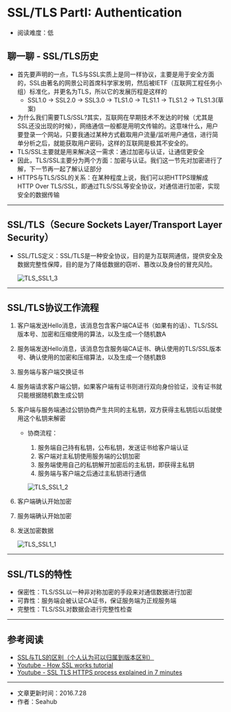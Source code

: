 # SSL/TLS PartI: Authentication
* 阅读难度：低

## 聊一聊 - SSL/TLS历史
* 首先要声明的一点，TLS与SSL实质上是同一样协议，主要是用于安全方面的，SSL由著名的网景公司首席科学家发明，然后被IETF（互联网工程任务小组）标准化，并更名为TLS，所以它的发展历程是这样的
	* SSL1.0 -> SSL2.0 -> SSL3.0 -> TLS1.0 -> TLS1.1 -> TLS1.2 -> TLS1.3(草案)
* 为什么我们需要TLS/SSL?其实，互联网在早期技术不发达的时候（尤其是SSL还没出现的时候），网络通信一般都是用明文传输的。这意味什么，用户要登录一个网站，只要我通过某种方式截取用户流量/监听用户通信，进行简单分析之后，就能获取用户密码，这样的互联网是极其不安全的。
* TLS/SSL主要就是用来解决这一需求：通过加密与认证，让通信更安全
* 因此，TLS/SSL主要分为两个方面：加密与认证。我们这一节先对加密进行了解，下一节再一起了解认证部分
* HTTPS与TLS/SSL的关系：在某种程度上说，我们可以把HTTPS理解成HTTP Over TLS/SSL，即通过TLS/SSL等安全协议，对通信进行加密，实现安全的数据传输

---

## SSL/TLS（Secure Sockets Layer/Transport Layer Security）
* SSL/TLS定义：SSL/TLS是一种安全协议，目的是为互联网通信，提供安全及数据完整性保障，目的是为了降低数据的窃听、篡改以及身份的冒充风险。

	![TLS_SSL1_3](https://github.com/SeaHub/BlogOfComputerNetwork/blob/master/res/TLS_SSL3.png?raw=true)
		
---
## SSL/TLS协议工作流程
1. 客户端发送Hello消息，该消息包含客户端CA证书（如果有的话）、TLS/SSL版本号、加密和压缩使用的算法，以及生成一个随机数A
2. 服务端发送Hello消息，该消息包含服务端CA证书、确认使用的TLS/SSL版本号、确认使用的加密和压缩算法，以及生成一个随机数B
3. 服务端与客户端交换证书
4. 服务端请求客户端公钥，如果客户端有证书则进行双向身份验证，没有证书就只能根据随机数生成公钥
5. 客户端与服务端通过公钥协商产生共同的主私钥，双方获得主私钥后以后就使用这个私钥来解密
	* 协商流程：
		1. 服务端自己持有私钥，公布私钥，发送证书给客户端认证
		2. 客户端对主私钥使用服务端的公钥加密
		3. 服务端使用自己的私钥解开加密后的主私钥，即获得主私钥
		4. 服务端与客户端之后通过主私钥进行通信
		
		![TLS_SSL1_2](https://github.com/SeaHub/BlogOfComputerNetwork/blob/master/res/TLS_SSL1.png?raw=true)
	
6. 客户端确认开始加密
7. 服务端确认开始加密
8. 发送加密数据

	![TLS_SSL1_1](https://github.com/SeaHub/BlogOfComputerNetwork/blob/master/res/TLS_SSL1.jpg?raw=true)

---
## SSL/TLS的特性
* 保密性：TLS/SSL以一种非对称加密的手段来对通信数据进行加密
* 可靠性：服务端会被认证CA证书，保证服务端为正规服务端
* 完整性：TLS/SSL对数据会进行完整性检查

---
## 参考阅读
* [SSL与TLS的区别（个人认为可以归属到版本区别）](http://hengstart.iteye.com/blog/840561)
* [Youtube - How SSL works tutorial](https://www.youtube.com/watch?v=iQsKdtjwtYI)
* [Youtube - SSL TLS HTTPS process explained in 7 minutes](https://www.youtube.com/watch?v=4nGrOpo0Cuc)

---
* 文章更新时间：2016.7.28
* 作者：Seahub

